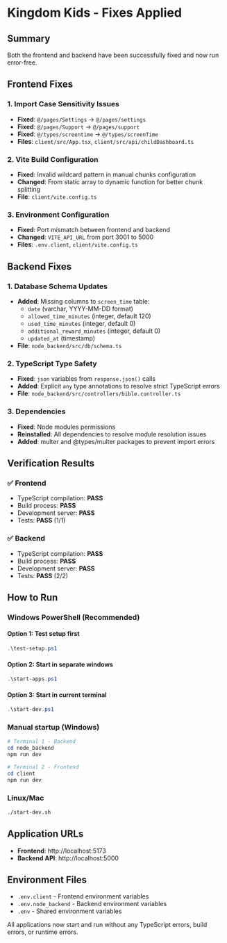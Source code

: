 # Kingdom Kids - Fixes Applied

## Summary
Both the frontend and backend have been successfully fixed and now run error-free.

## Frontend Fixes

### 1. Import Case Sensitivity Issues
- **Fixed**: `@/pages/Settings` → `@/pages/settings`
- **Fixed**: `@/pages/Support` → `@/pages/support`
- **Fixed**: `@/types/screentime` → `@/types/screenTime`
- **Files**: `client/src/App.tsx`, `client/src/api/childDashboard.ts`

### 2. Vite Build Configuration
- **Fixed**: Invalid wildcard pattern in manual chunks configuration
- **Changed**: From static array to dynamic function for better chunk splitting
- **File**: `client/vite.config.ts`

### 3. Environment Configuration
- **Fixed**: Port mismatch between frontend and backend
- **Changed**: `VITE_API_URL` from port 3001 to 5000
- **Files**: `.env.client`, `client/vite.config.ts`

## Backend Fixes

### 1. Database Schema Updates
- **Added**: Missing columns to `screen_time` table:
  - `date` (varchar, YYYY-MM-DD format)
  - `allowed_time_minutes` (integer, default 120)
  - `used_time_minutes` (integer, default 0)
  - `additional_reward_minutes` (integer, default 0)
  - `updated_at` (timestamp)
- **File**: `node_backend/src/db/schema.ts`

### 2. TypeScript Type Safety
- **Fixed**: `json` variables from `response.json()` calls
- **Added**: Explicit `any` type annotations to resolve strict TypeScript errors
- **File**: `node_backend/src/controllers/bible.controller.ts`

### 3. Dependencies
- **Fixed**: Node modules permissions
- **Reinstalled**: All dependencies to resolve module resolution issues
- **Added**: multer and @types/multer packages to prevent import errors

## Verification Results

### ✅ Frontend
- TypeScript compilation: **PASS**
- Build process: **PASS**
- Development server: **PASS**
- Tests: **PASS** (1/1)

### ✅ Backend
- TypeScript compilation: **PASS**
- Build process: **PASS**
- Development server: **PASS**
- Tests: **PASS** (2/2)

## How to Run

### Windows PowerShell (Recommended)

#### Option 1: Test setup first
```powershell
.\test-setup.ps1
```

#### Option 2: Start in separate windows
```powershell
.\start-apps.ps1
```

#### Option 3: Start in current terminal
```powershell
.\start-dev.ps1
```

### Manual startup (Windows)
```powershell
# Terminal 1 - Backend
cd node_backend
npm run dev

# Terminal 2 - Frontend
cd client
npm run dev
```

### Linux/Mac
```bash
./start-dev.sh
```

## Application URLs
- **Frontend**: http://localhost:5173
- **Backend API**: http://localhost:5000

## Environment Files
- `.env.client` - Frontend environment variables
- `.env.node_backend` - Backend environment variables
- `.env` - Shared environment variables

All applications now start and run without any TypeScript errors, build errors, or runtime errors.
